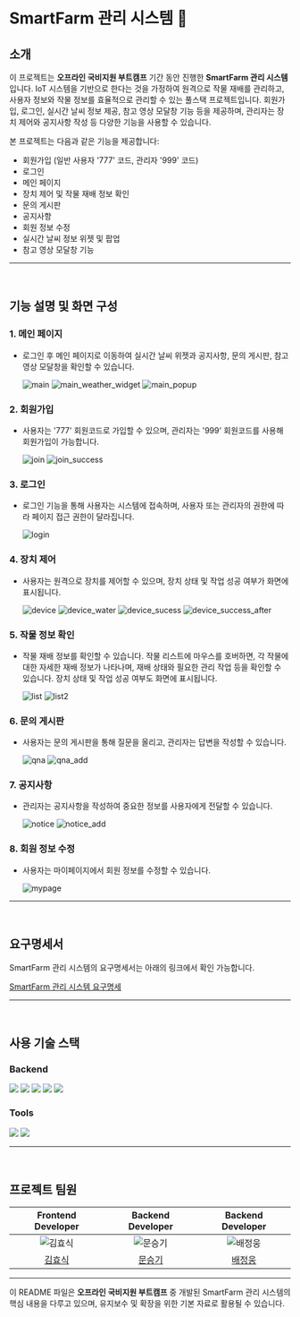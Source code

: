 # SmartFarm 관리 시스템 🌱

## 소개

이 프로젝트는 **오프라인 국비지원 부트캠프** 기간 동안 진행한 **SmartFarm 관리 시스템**입니다. IoT 시스템을 기반으로 한다는 것을 가정하여 원격으로 작물 재배를 관리하고, 사용자 정보와 작물 정보를 효율적으로 관리할 수 있는 풀스택 프로젝트입니다. 회원가입, 로그인, 실시간 날씨 정보 제공, 참고 영상 모달창 기능 등을 제공하며, 관리자는 장치 제어와 공지사항 작성 등 다양한 기능을 사용할 수 있습니다.

본 프로젝트는 다음과 같은 기능을 제공합니다:
- 회원가입 (일반 사용자 '777' 코드, 관리자 '999' 코드)
- 로그인
- 메인 페이지
- 장치 제어 및 작물 재배 정보 확인
- 문의 게시판
- 공지사항
- 회원 정보 수정
- 실시간 날씨 정보 위젯 및 팝업
- 참고 영상 모달창 기능

---

<br>

## 기능 설명 및 화면 구성

### 1. 메인 페이지
- 로그인 후 메인 페이지로 이동하여 실시간 날씨 위젯과 공지사항, 문의 게시판, 참고 영상 모달창을 확인할 수 있습니다.

  ![main](https://github.com/user-attachments/assets/186ad0e9-1ab2-4563-b28e-0ea1348ce048)
  ![main_weather_widget](https://github.com/user-attachments/assets/082c0c61-232b-4d07-96a6-b1d86ae2914a)
  ![main_popup](https://github.com/user-attachments/assets/7ea9a69d-18cd-4621-beab-632413f346b4)

### 2. 회원가입
- 사용자는 '777' 회원코드로 가입할 수 있으며, 관리자는 '999' 회원코드를 사용해 회원가입이 가능합니다.

  ![join](https://github.com/user-attachments/assets/17448a8c-6e73-44b5-be04-35b7b18c54ff)
  ![join_success](https://github.com/user-attachments/assets/ceed1814-45d8-45b9-a08c-8a9d936000a1)

### 3. 로그인
- 로그인 기능을 통해 사용자는 시스템에 접속하며, 사용자 또는 관리자의 권한에 따라 페이지 접근 권한이 달라집니다.

  ![login](https://github.com/user-attachments/assets/d80c9900-eba8-4c57-a04a-fedf2445aa12)

### 4. 장치 제어
- 사용자는 원격으로 장치를 제어할 수 있으며, 장치 상태 및 작업 성공 여부가 화면에 표시됩니다.

  ![device](https://github.com/user-attachments/assets/f5c937ef-18dc-4af7-856f-a94d7f0366ca)
  ![device_water](https://github.com/user-attachments/assets/47c56eda-546e-4386-9c69-217888c41d6f)
  ![device_sucess](https://github.com/user-attachments/assets/a9db89a3-e9a6-4c5d-8976-271b52bd18a1)
  ![device_success_after](https://github.com/user-attachments/assets/b41b5a28-be2d-4c59-8af1-96bfb9bbf9e2)

### 5. 작물 정보 확인
- 작물 재배 정보를 확인할 수 있습니다. 작물 리스트에 마우스를 호버하면, 각 작물에 대한 자세한 재배 정보가 나타나며, 재배 상태와 필요한 관리 작업 등을 확인할 수 있습니다. 장치 상태 및 작업 성공 여부도 화면에 표시됩니다.

  ![list](https://github.com/user-attachments/assets/34b7155d-b4d1-4c24-b671-9a4637210277)
  ![list2](https://github.com/user-attachments/assets/7187c62b-6dd6-41cd-bc32-8275ce1c3a56)


### 6. 문의 게시판
- 사용자는 문의 게시판을 통해 질문을 올리고, 관리자는 답변을 작성할 수 있습니다.

  ![qna](https://github.com/user-attachments/assets/f7af3575-67a7-4ce1-807d-e3153c041acb)
  ![qna_add](https://github.com/user-attachments/assets/c6ae3d4a-e7d2-4606-bd85-bf22c12cf2f5)

### 7. 공지사항
- 관리자는 공지사항을 작성하여 중요한 정보를 사용자에게 전달할 수 있습니다.

  ![notice](https://github.com/user-attachments/assets/b51d4a73-714e-4a9e-ac4f-86943254d560)
  ![notice_add](https://github.com/user-attachments/assets/c10c790e-8cd3-4a5c-a736-9583293ddc48)

### 8. 회원 정보 수정
- 사용자는 마이페이지에서 회원 정보를 수정할 수 있습니다.

  ![mypage](https://github.com/user-attachments/assets/cb27f78f-690f-4598-a9b6-55e7e60f21fc)

---

<br>

## 요구명세서

SmartFarm 관리 시스템의 요구명세서는 아래의 링크에서 확인 가능합니다.

  [SmartFarm 관리 시스템 요구명세](https://github.com/seunggi-coding/Fullstack/blob/main/project1_SmartFarm/%EC%9A%94%EA%B5%AC%EB%AA%85%EC%84%B8%EC%84%9C%20%ED%99%95%EC%9D%B8.pdf)

---

<br>

## 사용 기술 스택

### Backend
<img src="https://img.shields.io/badge/Java-007396?style=for-the-badge&logo=Java&logoColor=white">
<img src="https://img.shields.io/badge/SpringBoot-6DB33F?style=for-the-badge&logo=SpringBoot&logoColor=white">
<img src="https://img.shields.io/badge/MySQL-4479A1?style=for-the-badge&logo=MySQL&logoColor=white">
<img src="https://img.shields.io/badge/JPA-6DB33F?style=for-the-badge&logo=Hibernate&logoColor=white">
<img src="https://img.shields.io/badge/SpringSecurity-6DB33F?style=for-the-badge&logo=SpringSecurity&logoColor=white">

### Tools
<img src="https://img.shields.io/badge/Github-181717?style=for-the-badge&logo=Github&logoColor=white">
<img src="https://img.shields.io/badge/IntelliJ%20IDEA-000000?style=for-the-badge&logo=IntelliJIDEA&logoColor=white">

---

<br>

## 프로젝트 팀원

| Frontend Developer | Backend Developer | Backend Developer |
| :----------------: | :----------------: | :----------------: |
| ![김효식](https://github.com/member1.png?size=120) | ![문승기](https://github.com/seunggi-coding.png?size=120) | ![배정웅](https://github.com/member2.png?size=120) |
| [김효식](https://github.com/member1) | [문승기](https://github.com/seunggi-coding) | [배정웅](https://github.com/member2) |

---

이 README 파일은 **오프라인 국비지원 부트캠프** 중 개발된 SmartFarm 관리 시스템의 핵심 내용을 다루고 있으며, 유지보수 및 확장을 위한 기본 자료로 활용될 수 있습니다.
